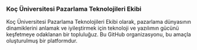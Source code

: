 ### Koç Üniversitesi Pazarlama Teknolojileri Ekibi

Koç Üniversitesi Pazarlama Teknolojileri Ekibi olarak, pazarlama dünyasının dinamiklerini anlamak 
ve iyileştirmek için teknoloji ve yazılımın gücünü keşfetmeye odaklanan bir topluluğuz. 
Bu GitHub organizasyonu, bu amaçla oluşturulmuş bir platformdur.
